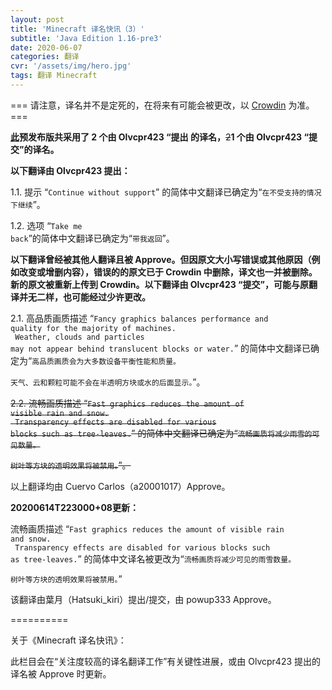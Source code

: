 ```yaml
---
layout: post
title: 'Minecraft 译名快讯（3）'
subtitle: 'Java Edition 1.16-pre3'
date: 2020-06-07
categories: 翻译
cvr: '/assets/img/hero.jpg'
tags: 翻译 Minecraft
---
```


=== 请注意，译名并不是定死的，在将来有可能会被更改，以 <a href ='https://crowdin.com/project/minecraft/zh-CN#'>Crowdin</a> 为准。 ===

<b><a href ='https://minecraft-zh.gamepedia.com/Java%E7%89%881.16-pre3'>此</a>预发布版共采用了 2 个由 Olvcpr423 “提出
  的译名，</b><del>2</del><b>1 个由 Olvcpr423 “提交”的译名。</b>

<b>以下翻译由 Olvcpr423 提出：</b>

1.1. 提示 “<code>Continue without support</code>” 的简体中文翻译已确定为“<code>在不受支持的情况下继续</code>”。

1.2. 选项 “<code>Take me back</code>”的简体中文翻译已确定为“<code>带我返回</code>”。

<b>以下翻译曾经被其他人翻译且被 Approve。但因原文大小写错误或其他原因（例如改变或增删内容），错误的的原文已于 Crowdin 中删除，译文也一并被删除。新的原文被重新上传到 Crowdin。以下翻译由 Olvcpr423 “提交”，可能与原翻译并无二样，也可能经过少许更改。</b>

2.1. 高品质画质描述 “<code>Fancy graphics balances performance and quality for the majority of machines.<br>
Weather, clouds and particles may not appear behind translucent blocks or water.</code>” 的简体中文翻译已确定为“<code>高品质画质会为大多数设备平衡性能和质量。<br>
天气、云和颗粒可能不会在半透明方块或水的后面显示。</code>”。

<del>2.2. 流畅画质描述 “<code>Fast graphics reduces the amount of visible rain and snow.<br>
Transparency effects are disabled for various blocks such as tree-leaves.</code>” 的简体中文翻译已确定为“<code>流畅画质将减少雨雪的可见数量。<br>
树叶等方块的透明效果将被禁用。</code>”。</del>

以上翻译均由 Cuervo Carlos（a20001017）Approve。

<b>20200614T223000+08更新：</b>

流畅画质描述 “<code>Fast graphics reduces the amount of visible rain and snow.<br>
Transparency effects are disabled for various blocks such as tree-leaves.</code>” 的简体中文译名被更改为“<code>流畅画质将减少可见的雨雪数量。<br>
树叶等方块的透明效果将被禁用。</code>”

该翻译由葉月（Hatsuki_kiri）提出/提交，由 powup333 Approve。

==========

关于《Minecraft 译名快讯》：

此栏目会在“关注度较高的译名翻译工作”有关键性进展，或由 Olvcpr423 提出的译名被 Approve 时更新。

